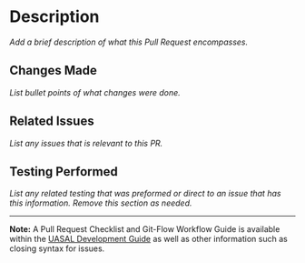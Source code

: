 # Description
_Add a brief description of what this Pull Request encompasses._


## Changes Made
_List bullet points of what changes were done._


## Related Issues
_List any issues that is relevant to this PR._


## Testing Performed
_List any related testing that was preformed or direct to an issue that has this information. Remove this section as needed._


---------------------

**Note:** A Pull Request Checklist and Git-Flow Workflow Guide is available within the [UASAL Development Guide](https://uasal.github.io/uasal_development_guide/) as well as other information such as closing syntax for issues.